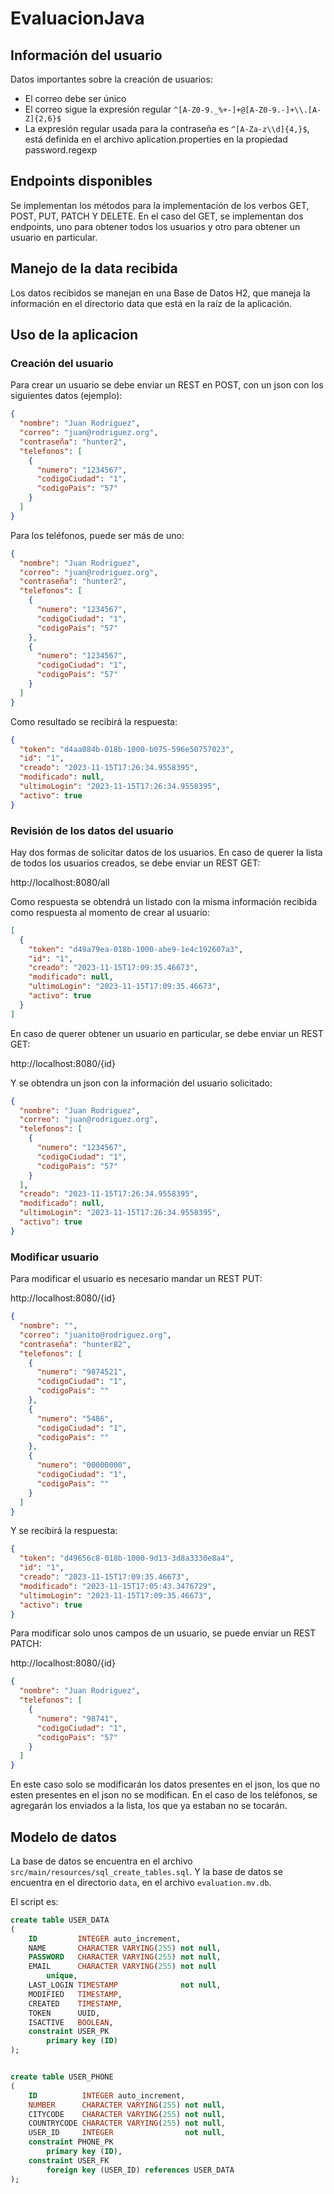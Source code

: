 # EvaluacionJava

## Información del usuario
Datos importantes sobre la creación de usuarios:
- El correo debe ser único
- El correo sigue la expresión regular `^[A-Z0-9._%+-]+@[A-Z0-9.-]+\\.[A-Z]{2,6}$`
- La expresión regular usada para la contraseña es `^[A-Za-z\\d]{4,}$`, está definida en el
archivo aplication.properties en la propiedad password.regexp
## Endpoints disponibles
Se implementan los métodos para la implementación de los verbos GET, POST, PUT, PATCH Y DELETE.
En el caso del GET, se implementan dos endpoints, uno para obtener todos los usuarios y otro para obtener un usuario en particular.

## Manejo de la data recibida
Los datos recibidos se manejan en una Base de Datos H2, que maneja la información en el directorio data que está en la raíz de la aplicación.

## Uso de la aplicacion
### Creación del usuario
Para crear un usuario se debe enviar un REST en POST, con un json con los siguientes datos (ejemplo):
```json
{
  "nombre": "Juan Rodriguez",
  "correo": "juan@rodriguez.org",
  "contraseña": "hunter2",
  "telefonos": [
    {
      "numero": "1234567",
      "codigoCiudad": "1",
      "codigoPais": "57"
    }
  ]
}
```
Para los teléfonos, puede ser más de uno:
```json
{
  "nombre": "Juan Rodriguez",
  "correo": "juan@rodriguez.org",
  "contraseña": "hunter2",
  "telefonos": [
    {
      "numero": "1234567",
      "codigoCiudad": "1",
      "codigoPais": "57"
    },
    {
      "numero": "1234567",
      "codigoCiudad": "1",
      "codigoPais": "57"
    }
  ]
}
```
Como resultado se recibirá la respuesta:
```json
{
  "token": "d4aa084b-018b-1000-b075-596e50757023",
  "id": "1",
  "creado": "2023-11-15T17:26:34.9558395",
  "modificado": null,
  "ultimoLogin": "2023-11-15T17:26:34.9558395",
  "activo": true
}
```
### Revisión de los datos del usuario
Hay dos formas de solicitar datos de los usuarios.
En caso de querer la lista de todos los usuarios creados, se debe enviar un REST GET:

http://localhost:8080/all

Como respuesta se obtendrá un listado con la misma información recibida como respuesta al 
momento de crear al usuario:

```json
[
  {
    "token": "d49a79ea-018b-1000-abe9-1e4c192607a3",
    "id": "1",
    "creado": "2023-11-15T17:09:35.46673",
    "modificado": null,
    "ultimoLogin": "2023-11-15T17:09:35.46673",
    "activo": true
  }
]
```
En caso de querer obtener un usuario en particular, se debe enviar un REST GET:

http://localhost:8080/{id}

Y se obtendra un json con la información del usuario solicitado:

```json
{
  "nombre": "Juan Rodriguez",
  "correo": "juan@rodriguez.org",
  "telefonos": [
    {
      "numero": "1234567",
      "codigoCiudad": "1",
      "codigoPais": "57"
    }
  ],
  "creado": "2023-11-15T17:26:34.9558395",
  "modificado": null,
  "ultimoLogin": "2023-11-15T17:26:34.9558395",
  "activo": true
}
```
### Modificar usuario
Para modificar el usuario es necesario mandar un REST PUT:

http://localhost:8080/{id}

```json
{
  "nombre": "",
  "correo": "juanito@rodriguez.org",
  "contraseña": "hunter82",
  "telefonos": [
    {
      "numero": "9874521",
      "codigoCiudad": "1",
      "codigoPais": ""
    },
    {
      "numero": "5486",
      "codigoCiudad": "1",
      "codigoPais": ""
    },
    {
      "numero": "00000000",
      "codigoCiudad": "1",
      "codigoPais": ""
    }
  ]
}
```
Y se recibirá la respuesta:
```json
{
  "token": "d49656c8-018b-1000-9d13-3d8a3330e8a4",
  "id": "1",
  "creado": "2023-11-15T17:09:35.46673",
  "modificado": "2023-11-15T17:05:43.3476729",
  "ultimoLogin": "2023-11-15T17:09:35.46673",
  "activo": true
}
```

Para modificar solo unos campos de un usuario, se puede enviar un REST PATCH:

http://localhost:8080/{id}

```json
{
  "nombre": "Juan Rodriguez",
  "telefonos": [
    {
      "numero": "98741",
      "codigoCiudad": "1",
      "codigoPais": "57"
    }
  ]
}
```
En este caso solo se modificarán los datos presentes en el json, los que no esten presentes en el json no se modifican. 
En el caso de los teléfonos, se agregarán los enviados a la lista, los que ya estaban no se tocarán. 
## Modelo de datos
La base de datos se encuentra en el archivo `src/main/resources/sql_create_tables.sql`. Y la base de datos se encuentra 
en el directorio `data`, en el archivo `evaluation.mv.db`.

El script es:
```sql
create table USER_DATA
(
    ID         INTEGER auto_increment,
    NAME       CHARACTER VARYING(255) not null,
    PASSWORD   CHARACTER VARYING(255) not null,
    EMAIL      CHARACTER VARYING(255) not null
        unique,
    LAST_LOGIN TIMESTAMP              not null,
    MODIFIED   TIMESTAMP,
    CREATED    TIMESTAMP,
    TOKEN      UUID,
    ISACTIVE   BOOLEAN,
    constraint USER_PK
        primary key (ID)
);


create table USER_PHONE
(
    ID          INTEGER auto_increment,
    NUMBER      CHARACTER VARYING(255) not null,
    CITYCODE    CHARACTER VARYING(255) not null,
    COUNTRYCODE CHARACTER VARYING(255) not null,
    USER_ID     INTEGER                not null,
    constraint PHONE_PK
        primary key (ID),
    constraint USER_FK
        foreign key (USER_ID) references USER_DATA
);
```
